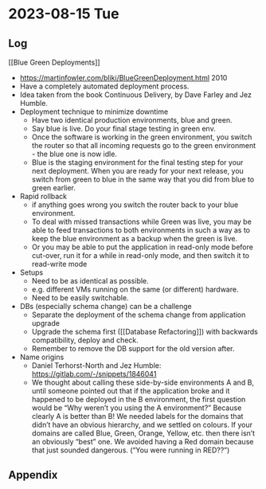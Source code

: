 # 2023-08-15 Tue

## Log


[[Blue Green Deployments]]
+ https://martinfowler.com/bliki/BlueGreenDeployment.html 2010
+ Have a completely automated deployment process.
+ Idea taken from the book Continuous Delivery, by Dave Farley and Jez Humble.
+ Deployment technique to minimize downtime
	+ Have two identical production environments, blue and green.
	+ Say blue is live. Do your final stage testing in green env.
	+ Once the software is working in the green environment, you switch the router so that all incoming requests go to the green environment - the blue one is now idle.
	+ Blue is the staging environment for the final testing step for your next deployment. When you are ready for your next release, you switch from green to blue in the same way that you did from blue to green earlier.
+ Rapid rollback
	+ if anything goes wrong you switch the router back to your blue environment. 
	+ To deal with missed transactions while Green was live, you may be able to feed transactions to both environments in such a way as to keep the blue environment as a backup when the green is live.
	+ Or you may be able to put the application in read-only mode before cut-over, run it for a while in read-only mode, and then switch it to read-write mode
+ Setups
	+ Need to be as identical as possible.
	+ e.g. different VMs running on the same (or different) hardware.
	+ Need to be easily switchable.
+ DBs (especially schema change) can be a challenge
	+ Separate the deployment of the schema change from application upgrade
	+ Upgrade the schema first ([[Database Refactoring]]) with backwards compatibility, deploy and check.
	+ Remember to remove the DB support for the old version after.
+ Name origins
	+ Daniel Terhorst-North and Jez Humble: https://gitlab.com/-/snippets/1846041
	+ We thought about calling these side-by-side environments A and B, until someone pointed out that if the application broke and it happened to be deployed in the B environment, the first question would be “Why weren’t you using the A environment?” Because clearly A is better than B! We needed labels for the domains that didn’t have an obvious hierarchy, and we settled on colours. If your domains are called Blue, Green, Orange, Yellow, etc. then there isn’t an obviously “best” one. We avoided having a Red domain because that just sounded dangerous. (“You were running in RED??”)

## Appendix
